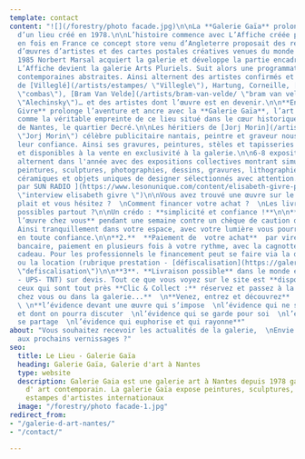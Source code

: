 ```yaml
---
template: contact
content: "![](/forestry/photo facade.jpg)\n\nLa **Galerie Gaïa** prolonge l’esprit
  d’un lieu créé en 1978.\n\nL’histoire commence avec L’Affiche créée pour la première
  en fois en France ce concept store venu d’Angleterre proposait des reproductions
  d’œuvres d’artistes et des cartes postales créatives venues du monde entier.\n\nEn
  1985 Norbert Marsal acquiert la galerie et développe la partie encadrement. En 1999
  L’Affiche devient la galerie Arts Pluriels. Suit alors une programmation d’œuvres
  contemporaines abstraites. Ainsi alternent des artistes confirmés et des expositions
  de [Villeglé](/artists/estampes/ \"Villegle\"), Hartung, Corneille, [Combas](/artists/combas/
  \"combas\"), [Bram Van Velde](/artists/bram-van-velde/ \"bram van velde\") , [Alechinsky](/artists/estampes/
  \"Alechinsky\")… et des artistes dont l’œuvre est en devenir.\n\n**En 2015 Elisabeth
  Givre** prolonge l’aventure et ancre avec la **Galerie Gaïa**, l’art contemporain
  comme la véritable empreinte de ce lieu situé dans le cœur historique de la ville
  de Nantes, le quartier Decré.\n\nLes héritiers de [Jorj Morin](/artists/jorj-morin-peintre/
  \"Jorj Morin\") célèbre publicitaire nantais, peintre et graveur nous honorent de
  leur confiance. Ainsi ses gravures, peintures, stèles et tapisseries sont exposées
  et disponibles à la vente en exclusivité à la galerie.\n\n6-8 expositions en solo-show
  alternent dans l'année avec des expositions collectives montrant simultanément des
  peintures, sculptures, photographies, dessins, gravures, lithographies, sérigraphies,
  céramiques et objets uniques de designer sélectionnés avec attention.\n\n[Interview
  par SUN RADIO ](https://www.lesonunique.com/content/elisabeth-givre-portrait-galeriste-57477
  \"interview elisabeth givre \")\n\nVous avez trouvé une œuvre sur le site qui vous
  plait et vous hésitez ?  \nComment financer votre achat ?  \nLes livraisons sont-elles
  possibles partout ?\n\nUn crédo : **simplicité et confiance !**\n\n**1.  Essayer
  l’œuvre chez vous** pendant une semaine contre un chèque de caution de son montant.
  Ainsi tranquillement dans votre espace, avec votre lumière vous pourrez choisir
  en toute confiance.\n\n**2.**  **Paiement de  votre achat**  par virement ou carte
  bancaire, paiement en plusieurs fois à votre rythme, avec la cagnotte de la carte
  cadeau. Pour les professionnels le financement peut se faire via la défiscalisation
  ou la location (rubrique prestation - [défiscalisation](https://galeriegaia.fr/about/art-et-fiscalite/
  \"defiscalisation\")\n\n**3**. **Livraison possible** dans le monde entier (DHL
  - UPS- TNT) sur devis. Tout ce que vous voyez sur le site est **disponible**.  \nPour
  ceux qui sont tout près **Clic & Collect :** réservez et passez à la galerie.\n\n**Depuis
  chez vous ou dans la galerie...**  \n**Venez, entrez et découvrez**  \n**l’évidence**
  \ \n**l’évidence devant une œuvre qui s’impose  \nl’évidence qui ne se discute pas
  et dont on pourra discuter  \nl’évidence qui se garde pour soi  \nl’évidence qui
  se partage  \nl’évidence qui euphorise et qui rayonne**"
about: "Vous souhaitez recevoir les actualités de la galerie,  \nEnvie d’être invité
  aux prochains vernissages ?"
seo:
  title: Le Lieu - Galerie Gaïa
  heading: Galerie Gaïa, Galerie d'art à Nantes
  type: website
  description: Galerie Gaia est une galerie art à Nantes depuis 1978 galerie d'exposition
    d' art contemporain. La galerie Gaïa expose peintures, sculptures, photos, dessins
    estampes d'artistes internationaux
  image: "/forestry/photo facade-1.jpg"
redirect_from:
- "/galerie-d-art-nantes/"
- "/contact/"

---
```

